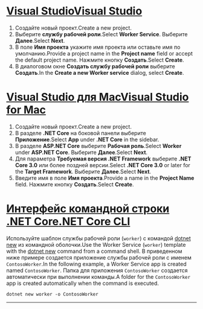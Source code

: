 # <a name="visual-studio"></a>[<span data-ttu-id="a74ed-101">Visual Studio</span><span class="sxs-lookup"><span data-stu-id="a74ed-101">Visual Studio</span></span>](#tab/visual-studio)

1. <span data-ttu-id="a74ed-102">Создайте новый проект.</span><span class="sxs-lookup"><span data-stu-id="a74ed-102">Create a new project.</span></span>
1. <span data-ttu-id="a74ed-103">Выберите **службу рабочей роли**.</span><span class="sxs-lookup"><span data-stu-id="a74ed-103">Select **Worker Service**.</span></span> <span data-ttu-id="a74ed-104">Выберите **Далее**.</span><span class="sxs-lookup"><span data-stu-id="a74ed-104">Select **Next**.</span></span>
1. <span data-ttu-id="a74ed-105">В поле **Имя проекта** укажите имя проекта или оставьте имя по умолчанию.</span><span class="sxs-lookup"><span data-stu-id="a74ed-105">Provide a project name in the **Project name** field or accept the default project name.</span></span> <span data-ttu-id="a74ed-106">Нажмите кнопку **Создать**.</span><span class="sxs-lookup"><span data-stu-id="a74ed-106">Select **Create**.</span></span>
1. <span data-ttu-id="a74ed-107">В диалоговом окне **Создать службу рабочей роли** выберите **Создать**.</span><span class="sxs-lookup"><span data-stu-id="a74ed-107">In the **Create a new Worker service** dialog, select **Create**.</span></span>

# <a name="visual-studio-for-mac"></a>[<span data-ttu-id="a74ed-108">Visual Studio для Mac</span><span class="sxs-lookup"><span data-stu-id="a74ed-108">Visual Studio for Mac</span></span>](#tab/visual-studio-mac)

1. <span data-ttu-id="a74ed-109">Создайте новый проект.</span><span class="sxs-lookup"><span data-stu-id="a74ed-109">Create a new project.</span></span>
1. <span data-ttu-id="a74ed-110">В разделе **.NET Core** на боковой панели выберите **Приложение**.</span><span class="sxs-lookup"><span data-stu-id="a74ed-110">Select **App** under **.NET Core** in the sidebar.</span></span>
1. <span data-ttu-id="a74ed-111">В разделе **ASP.NET Core** выберите **Рабочая роль**.</span><span class="sxs-lookup"><span data-stu-id="a74ed-111">Select **Worker** under **ASP.NET Core**.</span></span> <span data-ttu-id="a74ed-112">Выберите **Далее**.</span><span class="sxs-lookup"><span data-stu-id="a74ed-112">Select **Next**.</span></span>
1. <span data-ttu-id="a74ed-113">Для параметра **Требуемая версия .NET Framework** выберите **.NET Core 3.0** или более поздней версии.</span><span class="sxs-lookup"><span data-stu-id="a74ed-113">Select **.NET Core 3.0** or later for the **Target Framework**.</span></span> <span data-ttu-id="a74ed-114">Выберите **Далее**.</span><span class="sxs-lookup"><span data-stu-id="a74ed-114">Select **Next**.</span></span>
1. <span data-ttu-id="a74ed-115">Введите имя в поле **Имя проекта**.</span><span class="sxs-lookup"><span data-stu-id="a74ed-115">Provide a name in the **Project Name** field.</span></span> <span data-ttu-id="a74ed-116">Нажмите кнопку **Создать**.</span><span class="sxs-lookup"><span data-stu-id="a74ed-116">Select **Create**.</span></span>

# <a name="net-core-cli"></a>[<span data-ttu-id="a74ed-117">Интерфейс командной строки .NET Core</span><span class="sxs-lookup"><span data-stu-id="a74ed-117">.NET Core CLI</span></span>](#tab/netcore-cli)

<span data-ttu-id="a74ed-118">Используйте шаблон службы рабочей роли (`worker`) с командой [dotnet new](/dotnet/core/tools/dotnet-new) из командной оболочки.</span><span class="sxs-lookup"><span data-stu-id="a74ed-118">Use the Worker Service (`worker`) template with the [dotnet new](/dotnet/core/tools/dotnet-new) command from a command shell.</span></span> <span data-ttu-id="a74ed-119">В приведенном ниже примере создается приложение службы рабочей роли с именем `ContosoWorker`.</span><span class="sxs-lookup"><span data-stu-id="a74ed-119">In the following example, a Worker Service app is created named `ContosoWorker`.</span></span> <span data-ttu-id="a74ed-120">Папка для приложения `ContosoWorker` создается автоматически при выполнении команды.</span><span class="sxs-lookup"><span data-stu-id="a74ed-120">A folder for the `ContosoWorker` app is created automatically when the command is executed.</span></span>

```dotnetcli
dotnet new worker -o ContosoWorker
```

---
